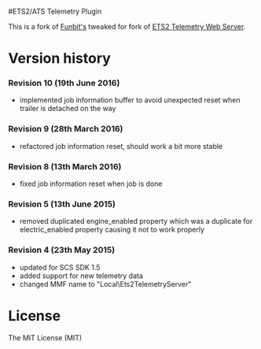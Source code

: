 #ETS2/ATS Telemetry Plugin

This is a fork of [Funbit's](https://github.com/Funbit/ets2-sdk-plugin) tweaked for fork of [ETS2 Telemetry Web Server](https://github.com/Lihis/ets2-telemetry-server).
 
# Version history

### Revision 10 (19th June 2016)

- implemented job information buffer to avoid unexpected reset when trailer is detached on the way

### Revision 9 (28th March 2016)

- refactored job information reset, should work a bit more stable

### Revision 8 (13th March 2016)

- fixed job information reset when job is done

### Revision 5 (13th June 2015)

- removed duplicated engine\_enabled property which was a duplicate for electric\_enabled property causing it not to work properly

### Revision 4 (23th May 2015)

- updated for SCS SDK 1.5
- added support for new telemetry data
- changed MMF name to "Local\\Ets2TelemetryServer"

# License

The MIT License (MIT)